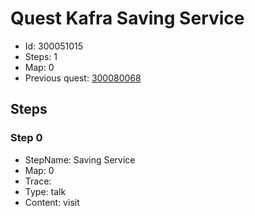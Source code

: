 # Quest Kafra Saving Service

- Id: 300051015
- Steps: 1
- Map: 0
- Previous quest: [300080068](300080068.md)

## Steps

### Step 0
- StepName:  Saving Service
- Map:  0
- Trace:  
- Type:  talk
- Content:  visit



